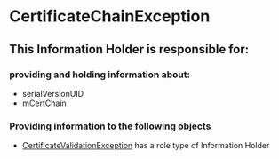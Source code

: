 # CertificateChainException
## This Information Holder is responsible for:
### providing and holding information about: 
* serialVersionUID
* mCertChain
### Providing information to the following objects 
* [CertificateValidationException](../InformationHolders/CertificateValidationException.md) has a role type of Information Holder
